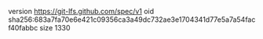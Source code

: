 version https://git-lfs.github.com/spec/v1
oid sha256:683a7fa70e6e421c09356ca3a49dc732ae3e1704341d77e5a7a54facf40fabbc
size 1330
